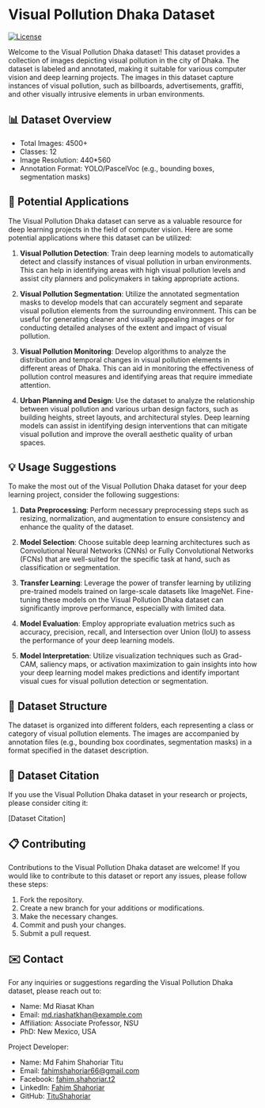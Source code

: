 # Visual Pollution Dhaka Dataset

[![License](https://img.shields.io/badge/license-MIT-blue.svg)](https://opensource.org/licenses/MIT)

Welcome to the Visual Pollution Dhaka dataset! This dataset provides a collection of images depicting visual pollution in the city of Dhaka. The dataset is labeled and annotated, making it suitable for various computer vision and deep learning projects. The images in this dataset capture instances of visual pollution, such as billboards, advertisements, graffiti, and other visually intrusive elements in urban environments.

## :bar_chart: Dataset Overview

- Total Images: 4500+
- Classes: 12
- Image Resolution: 440*560
- Annotation Format: YOLO/PascelVoc (e.g., bounding boxes, segmentation masks)

## :rocket: Potential Applications

The Visual Pollution Dhaka dataset can serve as a valuable resource for deep learning projects in the field of computer vision. Here are some potential applications where this dataset can be utilized:

1. **Visual Pollution Detection**: Train deep learning models to automatically detect and classify instances of visual pollution in urban environments. This can help in identifying areas with high visual pollution levels and assist city planners and policymakers in taking appropriate actions.

2. **Visual Pollution Segmentation**: Utilize the annotated segmentation masks to develop models that can accurately segment and separate visual pollution elements from the surrounding environment. This can be useful for generating cleaner and visually appealing images or for conducting detailed analyses of the extent and impact of visual pollution.

3. **Visual Pollution Monitoring**: Develop algorithms to analyze the distribution and temporal changes in visual pollution elements in different areas of Dhaka. This can aid in monitoring the effectiveness of pollution control measures and identifying areas that require immediate attention.

4. **Urban Planning and Design**: Use the dataset to analyze the relationship between visual pollution and various urban design factors, such as building heights, street layouts, and architectural styles. Deep learning models can assist in identifying design interventions that can mitigate visual pollution and improve the overall aesthetic quality of urban spaces.

## :bulb: Usage Suggestions

To make the most out of the Visual Pollution Dhaka dataset for your deep learning project, consider the following suggestions:

1. **Data Preprocessing**: Perform necessary preprocessing steps such as resizing, normalization, and augmentation to ensure consistency and enhance the quality of the dataset.

2. **Model Selection**: Choose suitable deep learning architectures such as Convolutional Neural Networks (CNNs) or Fully Convolutional Networks (FCNs) that are well-suited for the specific task at hand, such as classification or segmentation.

3. **Transfer Learning**: Leverage the power of transfer learning by utilizing pre-trained models trained on large-scale datasets like ImageNet. Fine-tuning these models on the Visual Pollution Dhaka dataset can significantly improve performance, especially with limited data.

4. **Model Evaluation**: Employ appropriate evaluation metrics such as accuracy, precision, recall, and Intersection over Union (IoU) to assess the performance of your deep learning models.

5. **Model Interpretation**: Utilize visualization techniques such as Grad-CAM, saliency maps, or activation maximization to gain insights into how your deep learning model makes predictions and identify important visual cues for visual pollution detection or segmentation.

## :file_folder: Dataset Structure

The dataset is organized into different folders, each representing a class or category of visual pollution elements. The images are accompanied by annotation files (e.g., bounding box coordinates, segmentation masks) in a format specified in the dataset description.

## :page_facing_up: Dataset Citation

If you use the Visual Pollution Dhaka dataset in your research or projects, please consider citing it:

[Dataset Citation]

## :clipboard: Contributing

Contributions to the Visual Pollution Dhaka dataset are welcome! If you would like to contribute to this dataset or report any issues, please follow these steps:

1. Fork the repository.
2. Create a new branch for your additions or modifications.
3. Make the necessary changes.
4. Commit and push your changes.
5. Submit a pull request.

## :envelope: Contact

For any inquiries or suggestions regarding the Visual Pollution Dhaka dataset, please reach out to:

- Name: Md Riasat Khan
- Email: [md.riashatkhan@example.com](mailto:md.riashatkhan@example.com)
- Affiliation: Associate Professor, NSU
- PhD: New Mexico, USA

Project Developer:
- Name: Md Fahim Shahoriar Titu
- Email: [fahimshahoriar66@gmail.com](mailto:fahimshahoriar66@gmail.com)
- Facebook: [fahim.shahoriar.t2](https://www.facebook.com/fahim.shahoriar.t2)
- LinkedIn: [Fahim Shahoriar](https://www.linkedin.com/in/fahim-shahoriar/)
- GitHub: [TituShahoriar](https://github.com/TituShahoriar)
